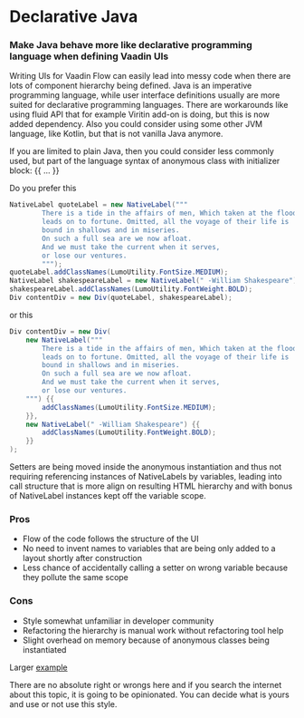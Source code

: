 # Declarative Java

### Make Java behave more like declarative programming language when defining Vaadin UIs

Writing UIs for Vaadin Flow can easily lead into messy code when there are lots of component hierarchy being defined.
Java is an imperative programming language, while user interface definitions usually are more suited for declarative
programming languages. There are workarounds like using fluid API that for example Viritin add-on is doing, but this is
now added dependency. Also you could consider using some other JVM language, like Kotlin, but that is not vanilla Java
anymore.

If you are limited to plain Java, then you could consider less commonly used, but part of the language syntax of
anonymous class with initializer block: {{ ... }}

Do you prefer this

```java
NativeLabel quoteLabel = new NativeLabel("""
        There is a tide in the affairs of men, Which taken at the flood, 
        leads on to fortune. Omitted, all the voyage of their life is 
        bound in shallows and in miseries. 
        On such a full sea are we now afloat. 
        And we must take the current when it serves, 
        or lose our ventures.
        """);
quoteLabel.addClassNames(LumoUtility.FontSize.MEDIUM);
NativeLabel shakespeareLabel = new NativeLabel(" -William Shakespeare");
shakespeareLabel.addClassNames(LumoUtility.FontWeight.BOLD);
Div contentDiv = new Div(quoteLabel, shakespeareLabel);
```

or this

```java
Div contentDiv = new Div(
    new NativeLabel("""
        There is a tide in the affairs of men, Which taken at the flood, 
        leads on to fortune. Omitted, all the voyage of their life is 
        bound in shallows and in miseries. 
        On such a full sea are we now afloat. 
        And we must take the current when it serves, 
        or lose our ventures.
    """) {{
        addClassNames(LumoUtility.FontSize.MEDIUM);
    }},
    new NativeLabel(" -William Shakespeare") {{
        addClassNames(LumoUtility.FontWeight.BOLD);
    }}
);
```

Setters are being moved inside the anonymous instantiation and thus not requiring referencing instances of NativeLabels
by variables, leading into call structure that is more align on resulting HTML hierarchy and with bonus of NativeLabel
instances kept off the variable scope.

### Pros

- Flow of the code follows the structure of the UI
- No need to invent names to variables that are being only added to a layout shortly after construction
- Less chance of accidentally calling a setter on wrong variable because they pollute the same scope

### Cons

- Style somewhat unfamiliar in developer community
- Refactoring the hierarchy is manual work without refactoring tool help
- Slight overhead on memory because of anonymous classes being instantiated

Larger [example](src/main/java/org/samuliwritescode/declarativejava/MainRoute.java#L30)

There are no absolute right or wrongs here and if you search the internet about this topic, it is going to be
opinionated. You can decide what is yours and use or not use this style. 